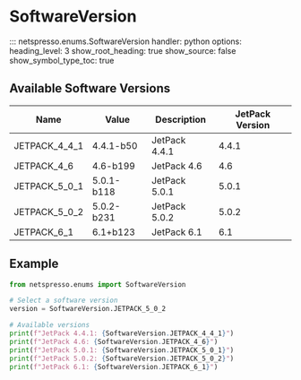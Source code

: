 # SoftwareVersion

::: netspresso.enums.SoftwareVersion
    handler: python
    options:
      heading_level: 3
      show_root_heading: true
      show_source: false
      show_symbol_type_toc: true

## Available Software Versions

| Name          | Value        | Description                   | JetPack Version |
|---------------|--------------|-------------------------------|-----------------|
| JETPACK_4_4_1 | 4.4.1-b50    | JetPack 4.4.1                | 4.4.1          |
| JETPACK_4_6   | 4.6-b199     | JetPack 4.6                  | 4.6            |
| JETPACK_5_0_1 | 5.0.1-b118   | JetPack 5.0.1                | 5.0.1          |
| JETPACK_5_0_2 | 5.0.2-b231   | JetPack 5.0.2                | 5.0.2          |
| JETPACK_6_1   | 6.1+b123     | JetPack 6.1                  | 6.1            |

## Example

```python
from netspresso.enums import SoftwareVersion

# Select a software version
version = SoftwareVersion.JETPACK_5_0_2

# Available versions
print(f"JetPack 4.4.1: {SoftwareVersion.JETPACK_4_4_1}")
print(f"JetPack 4.6: {SoftwareVersion.JETPACK_4_6}")
print(f"JetPack 5.0.1: {SoftwareVersion.JETPACK_5_0_1}")
print(f"JetPack 5.0.2: {SoftwareVersion.JETPACK_5_0_2}")
print(f"JetPack 6.1: {SoftwareVersion.JETPACK_6_1}")
```
